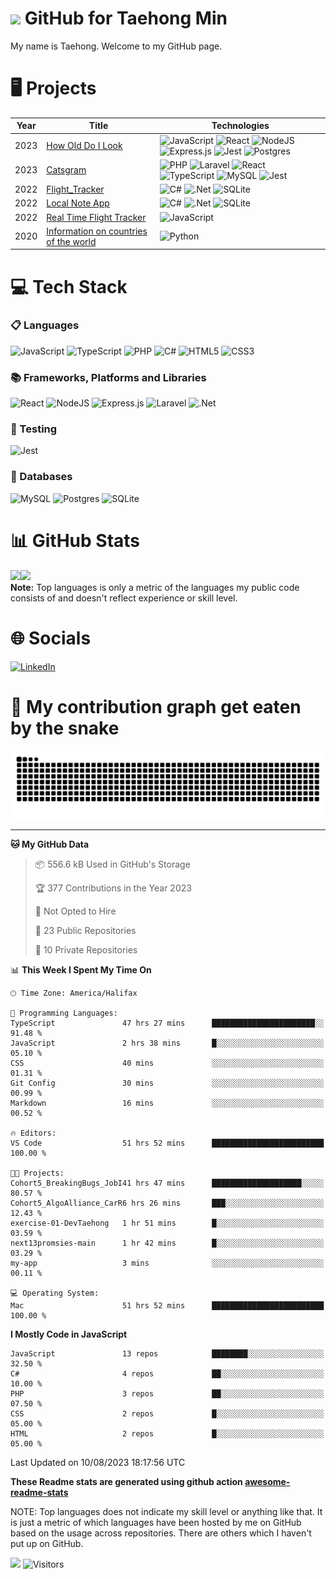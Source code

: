 <!--
<h3 align="center">
  Welcome to Taehong Min's profile!
</h3>
-->
# <img src="https://media.giphy.com/media/hvRJCLFzcasrR4ia7z/giphy.gif" width="28"> GitHub for Taehong Min 

My name is Taehong. Welcome to my GitHub page.  


# 🖥️  Projects
<!-- table -->
| Year | Title                                    | Technologies                           |
|------|------------------------------------------|----------------------------------------|
| 2023 | [How Old Do I Look](https://github.com/devTaehong/how_old_do_I_look) | ![JavaScript](https://img.shields.io/badge/javascript-%23323330.svg?style=for-the-badge&logo=javascript&logoColor=%23F7DF1E) ![React](https://img.shields.io/badge/react-%2320232a.svg?style=for-the-badge&logo=react&logoColor=%2361DAFB) ![NodeJS](https://img.shields.io/badge/node.js-6DA55F?style=for-the-badge&logo=node.js&logoColor=white) ![Express.js](https://img.shields.io/badge/express.js-%23404d59.svg?style=for-the-badge&logo=express&logoColor=%2361DAFB) ![Jest](https://img.shields.io/badge/-jest-%23C21325?style=for-the-badge&logo=jest&logoColor=white) ![Postgres](https://img.shields.io/badge/postgres-%23316192.svg?style=for-the-badge&logo=postgresql&logoColor=white)|
| 2023 | [Catsgram](https://github.com/devTaehong/catsgram) |![PHP](https://img.shields.io/badge/php-%23777BB4.svg?style=for-the-badge&logo=php&logoColor=white) ![Laravel](https://img.shields.io/badge/laravel-%23FF2D20.svg?style=for-the-badge&logo=laravel&logoColor=white) ![React](https://img.shields.io/badge/react-%2320232a.svg?style=for-the-badge&logo=react&logoColor=%2361DAFB) ![TypeScript](https://img.shields.io/badge/typescript-%23007ACC.svg?style=for-the-badge&logo=typescript&logoColor=white) ![MySQL](https://img.shields.io/badge/mysql-%2300f.svg?style=for-the-badge&logo=mysql&logoColor=white) ![Jest](https://img.shields.io/badge/-jest-%23C21325?style=for-the-badge&logo=jest&logoColor=white)|
| 2022 | [Flight_Tracker](https://github.com/devTaehong/Flight_Tracker) |![C#](https://img.shields.io/badge/c%23-%23239120.svg?style=for-the-badge&logo=c-sharp&logoColor=white) ![.Net](https://img.shields.io/badge/.NET-5C2D91?style=for-the-badge&logo=.net&logoColor=white) ![SQLite](https://img.shields.io/badge/sqlite-%2307405e.svg?style=for-the-badge&logo=sqlite&logoColor=white)|
| 2022 | [Local Note App](https://github.com/devTaehong/Local_Note_App) |![C#](https://img.shields.io/badge/c%23-%23239120.svg?style=for-the-badge&logo=c-sharp&logoColor=white) ![.Net](https://img.shields.io/badge/.NET-5C2D91?style=for-the-badge&logo=.net&logoColor=white) ![SQLite](https://img.shields.io/badge/sqlite-%2307405e.svg?style=for-the-badge&logo=sqlite&logoColor=white)|
| 2022 | [Real Time Flight Tracker](https://github.com/devTaehong/Local_Note_App) | ![JavaScript](https://img.shields.io/badge/javascript-%23323330.svg?style=for-the-badge&logo=javascript&logoColor=%23F7DF1E) |
| 2020 | [Information on countries of the world](https://github.com/devTaehong/Information-on-countries-of-the-world) | ![Python](https://img.shields.io/badge/python-3670A0?style=for-the-badge&logo=python&logoColor=ffdd54) |
 
# 💻 Tech Stack
### 📋 Languages 
![JavaScript](https://img.shields.io/badge/javascript-%23323330.svg?style=for-the-badge&logo=javascript&logoColor=%23F7DF1E) 
![TypeScript](https://img.shields.io/badge/typescript-%23007ACC.svg?style=for-the-badge&logo=typescript&logoColor=white)
![PHP](https://img.shields.io/badge/php-%23777BB4.svg?style=for-the-badge&logo=php&logoColor=white) 
![C#](https://img.shields.io/badge/c%23-%23239120.svg?style=for-the-badge&logo=c-sharp&logoColor=white)
![HTML5](https://img.shields.io/badge/html5-%23E34F26.svg?style=for-the-badge&logo=html5&logoColor=white)
![CSS3](https://img.shields.io/badge/css3-%231572B6.svg?style=for-the-badge&logo=css3&logoColor=white)

### 📚 Frameworks, Platforms and Libraries
![React](https://img.shields.io/badge/react-%2320232a.svg?style=for-the-badge&logo=react&logoColor=%2361DAFB)
![NodeJS](https://img.shields.io/badge/node.js-6DA55F?style=for-the-badge&logo=node.js&logoColor=white)
![Express.js](https://img.shields.io/badge/express.js-%23404d59.svg?style=for-the-badge&logo=express&logoColor=%2361DAFB)
![Laravel](https://img.shields.io/badge/laravel-%23FF2D20.svg?style=for-the-badge&logo=laravel&logoColor=white)
![.Net](https://img.shields.io/badge/.NET-5C2D91?style=for-the-badge&logo=.net&logoColor=white)

### 🧪 Testing
![Jest](https://img.shields.io/badge/-jest-%23C21325?style=for-the-badge&logo=jest&logoColor=white)

### 💾 Databases
![MySQL](https://img.shields.io/badge/mysql-%2300f.svg?style=for-the-badge&logo=mysql&logoColor=white)
![Postgres](https://img.shields.io/badge/postgres-%23316192.svg?style=for-the-badge&logo=postgresql&logoColor=white)
![SQLite](https://img.shields.io/badge/sqlite-%2307405e.svg?style=for-the-badge&logo=sqlite&logoColor=white)

# 📊 GitHub Stats
<a href="https://github.com/DevTaehong/"><img height="137px" src="https://github-readme-stats.vercel.app/api?username=DevTaehong&theme=vue-dark&hide_border=false&include_all_commits=true&count_private=true" /><!-- wi*quL3fcV --><img height="137px" src="https://github-readme-stats.vercel.app/api/top-langs/?username=devtaehong&theme=vue-dark&hide_border=false&include_all_commits=true&count_private=true&layout=compact" /></a>
<br/>
  <b>Note:</b> Top languages is only a metric of the languages my public code consists of and doesn't reflect experience or skill level.
# 🌐 Socials
[![LinkedIn](https://img.shields.io/badge/LinkedIn-0077B5?style=for-the-badge&logo=linkedin&logoColor=white)](https://linkedin.com/in/Taehong) 

# 🐍 My contribution graph get eaten by the snake 
![snake gif](https://github.com/devtaehong/devtaehong/blob/output/github-contribution-grid-snake.svg)

<!-- <details>
    <summary>📈 This Week's Coding Stats</summary>
---->

---

<!--START_SECTION:waka-->
**🐱 My GitHub Data** 

> 📦 556.6 kB Used in GitHub's Storage 
 > 
> 🏆 377 Contributions in the Year 2023
 > 
> 🚫 Not Opted to Hire
 > 
> 📜 23 Public Repositories 
 > 
> 🔑 10 Private Repositories 
 > 
📊 **This Week I Spent My Time On** 

```text
🕑︎ Time Zone: America/Halifax

💬 Programming Languages: 
TypeScript               47 hrs 27 mins      ███████████████████████░░   91.48 % 
JavaScript               2 hrs 38 mins       █░░░░░░░░░░░░░░░░░░░░░░░░   05.10 % 
CSS                      40 mins             ░░░░░░░░░░░░░░░░░░░░░░░░░   01.31 % 
Git Config               30 mins             ░░░░░░░░░░░░░░░░░░░░░░░░░   00.99 % 
Markdown                 16 mins             ░░░░░░░░░░░░░░░░░░░░░░░░░   00.52 % 

🔥 Editors: 
VS Code                  51 hrs 52 mins      █████████████████████████   100.00 % 

🐱‍💻 Projects: 
Cohort5_BreakingBugs_JobI41 hrs 47 mins      ████████████████████░░░░░   80.57 % 
Cohort5_AlgoAlliance_CarR6 hrs 26 mins       ███░░░░░░░░░░░░░░░░░░░░░░   12.43 % 
exercise-01-DevTaehong   1 hr 51 mins        █░░░░░░░░░░░░░░░░░░░░░░░░   03.59 % 
next13promsies-main      1 hr 42 mins        █░░░░░░░░░░░░░░░░░░░░░░░░   03.29 % 
my-app                   3 mins              ░░░░░░░░░░░░░░░░░░░░░░░░░   00.11 % 

💻 Operating System: 
Mac                      51 hrs 52 mins      █████████████████████████   100.00 % 
```

**I Mostly Code in JavaScript** 

```text
JavaScript               13 repos            ████████░░░░░░░░░░░░░░░░░   32.50 % 
C#                       4 repos             ██░░░░░░░░░░░░░░░░░░░░░░░   10.00 % 
PHP                      3 repos             ██░░░░░░░░░░░░░░░░░░░░░░░   07.50 % 
CSS                      2 repos             █░░░░░░░░░░░░░░░░░░░░░░░░   05.00 % 
HTML                     2 repos             █░░░░░░░░░░░░░░░░░░░░░░░░   05.00 % 
```




 Last Updated on 10/08/2023 18:17:56 UTC
<!--END_SECTION:waka-->

**These Readme stats are generated using github action [awesome-readme-stats](https://github.com/anmol098/waka-readme-stats)**

NOTE: Top languages does not indicate my skill level or anything like that. It is just a metric of which languages have been hosted by me on GitHub based on the usage across repositories. There are others which I haven't put up on GitHub.
<!-- </details> -->

![](https://komarev.com/ghpvc/?username=devtaehong&style=for-the-badge)
![Visitors](https://api.visitorbadge.io/api/daily?path=https%3A%2F%2Fgithub.com%2FDevTaehong&label=VISITORS%20TODAY&countColor=%23263759)



